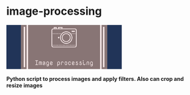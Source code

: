 # image-processing

<p>
<img src="logo.png" width="60%" alt="password-checker" />
</p>

<strong>Python script to process images and apply filters. Also can crop and resize images</strong>
